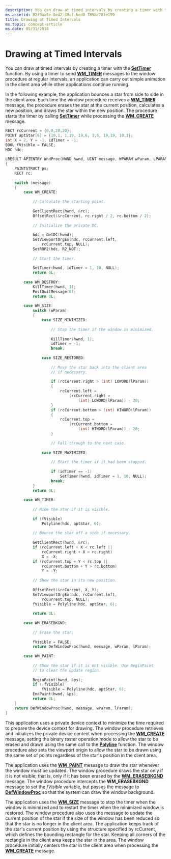 ```yaml
---
description: You can draw at timed intervals by creating a timer with the SetTimer function.
ms.assetid: 82f9aa5e-8e42-49cf-bcd0-785bc78fe159
title: Drawing at Timed Intervals
ms.topic: concept-article
ms.date: 05/31/2018
---
```


# Drawing at Timed Intervals

You can draw at timed intervals by creating a timer with the [**SetTimer**](/windows/win32/api/winuser/nf-winuser-settimer) function. By using a timer to send [**WM\_TIMER**](../winmsg/wm-timer.md) messages to the window procedure at regular intervals, an application can carry out simple animation in the client area while other applications continue running.

In the following example, the application bounces a star from side to side in the client area. Each time the window procedure receives a [**WM\_TIMER**](../winmsg/wm-timer.md) message, the procedure erases the star at the current position, calculates a new position, and draws the star within the new position. The procedure starts the timer by calling [**SetTimer**](/windows/win32/api/winuser/nf-winuser-settimer) while processing the [**WM\_CREATE**](../winmsg/wm-create.md) message.


```C++
RECT rcCurrent = {0,0,20,20}; 
POINT aptStar[6] = {10,1, 1,19, 19,6, 1,6, 19,19, 10,1}; 
int X = 2, Y = -1, idTimer = -1; 
BOOL fVisible = FALSE; 
HDC hdc; 
 
LRESULT APIENTRY WndProc(HWND hwnd, UINT message, WPARAM wParam, LPARAM lParam) 
{ 
    PAINTSTRUCT ps; 
    RECT rc; 
 
    switch (message) 
    { 
        case WM_CREATE: 
 
            // Calculate the starting point.  
 
            GetClientRect(hwnd, &rc); 
            OffsetRect(&rcCurrent, rc.right / 2, rc.bottom / 2); 
 
            // Initialize the private DC.  
 
            hdc = GetDC(hwnd); 
            SetViewportOrgEx(hdc, rcCurrent.left, 
                rcCurrent.top, NULL); 
            SetROP2(hdc, R2_NOT); 
 
            // Start the timer.  
 
            SetTimer(hwnd, idTimer = 1, 10, NULL); 
            return 0L; 
 
        case WM_DESTROY: 
            KillTimer(hwnd, 1); 
            PostQuitMessage(0); 
            return 0L; 
 
        case WM_SIZE: 
            switch (wParam) 
            { 
                case SIZE_MINIMIZED: 
 
                    // Stop the timer if the window is minimized. 
 
                    KillTimer(hwnd, 1); 
                    idTimer = -1; 
                    break; 
 
                case SIZE_RESTORED: 
 
                    // Move the star back into the client area  
                    // if necessary.  
 
                    if (rcCurrent.right > (int) LOWORD(lParam)) 
                    {
                        rcCurrent.left = 
                            (rcCurrent.right = 
                                (int) LOWORD(lParam)) - 20; 
                    }
                    if (rcCurrent.bottom > (int) HIWORD(lParam)) 
                    {
                        rcCurrent.top = 
                            (rcCurrent.bottom = 
                                (int) HIWORD(lParam)) - 20; 
                    }
 
                    // Fall through to the next case.  
 
                case SIZE_MAXIMIZED: 
 
                    // Start the timer if it had been stopped.  
 
                    if (idTimer == -1) 
                        SetTimer(hwnd, idTimer = 1, 10, NULL); 
                    break; 
            } 
            return 0L; 
 
        case WM_TIMER: 
 
            // Hide the star if it is visible.  
 
            if (fVisible) 
                Polyline(hdc, aptStar, 6); 
 
            // Bounce the star off a side if necessary.  
 
            GetClientRect(hwnd, &rc); 
            if (rcCurrent.left + X < rc.left || 
                rcCurrent.right + X > rc.right) 
                X = -X; 
            if (rcCurrent.top + Y < rc.top || 
                rcCurrent.bottom + Y > rc.bottom) 
                Y = -Y; 
 
            // Show the star in its new position.  
 
            OffsetRect(&rcCurrent, X, Y); 
            SetViewportOrgEx(hdc, rcCurrent.left, 
                rcCurrent.top, NULL); 
            fVisible = Polyline(hdc, aptStar, 6); 
 
            return 0L; 
 
        case WM_ERASEBKGND: 
 
            // Erase the star.  
 
            fVisible = FALSE; 
            return DefWindowProc(hwnd, message, wParam, lParam); 
 
        case WM_PAINT: 
 
            // Show the star if it is not visible. Use BeginPaint  
            // to clear the update region.  
 
            BeginPaint(hwnd, &ps); 
            if (!fVisible) 
                fVisible = Polyline(hdc, aptStar, 6); 
            EndPaint(hwnd, &ps); 
            return 0L; 
    } 
    return DefWindowProc(hwnd, message, wParam, lParam); 
} 
```



This application uses a private device context to minimize the time required to prepare the device context for drawing. The window procedure retrieves and initializes the private device context when processing the [**WM\_CREATE**](../winmsg/wm-create.md) message, setting the binary raster operation mode to allow the star to be erased and drawn using the same call to the [**Polyline**](/windows/desktop/api/Wingdi/nf-wingdi-polyline) function. The window procedure also sets the viewport origin to allow the star to be drawn using the same set of points regardless of the star's position in the client area.

The application uses the [**WM\_PAINT**](wm-paint.md) message to draw the star whenever the window must be updated. The window procedure draws the star only if it is not visible; that is, only if it has been erased by the [**WM\_ERASEBKGND**](../winmsg/wm-erasebkgnd.md) message. The window procedure intercepts the **WM\_ERASEBKGND** message to set the *fVisible* variable, but passes the message to [**DefWindowProc**](/windows/desktop/api/winuser/nf-winuser-defwindowproca) so that the system can draw the window background.

The application uses the [**WM\_SIZE**](../winmsg/wm-size.md) message to stop the timer when the window is minimized and to restart the timer when the minimized window is restored. The window procedure also uses the message to update the current position of the star if the size of the window has been reduced so that the star is no longer in the client area. The application keeps track of the star's current position by using the structure specified by rcCurrent, which defines the bounding rectangle for the star. Keeping all corners of the rectangle in the client area keeps the star in the area. The window procedure initially centers the star in the client area when processing the [**WM\_CREATE**](../winmsg/wm-create.md) message.

 

 
